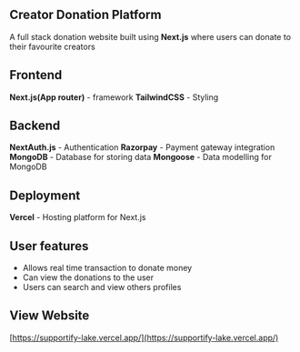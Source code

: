 ## Creator Donation Platform

A full stack donation website built using **Next.js** where users can donate to their favourite creators

## Frontend

**Next.js(App router)** - framework
**TailwindCSS** - Styling

## Backend

**NextAuth.js** - Authentication
**Razorpay** - Payment gateway integration
**MongoDB** - Database for storing data
**Mongoose** - Data modelling for MongoDB

## Deployment

**Vercel** - Hosting platform for Next.js

## User features

- Allows real time transaction to donate money
- Can view the donations to the user
- Users can search and view others profiles

## View Website

[https://supportify-lake.vercel.app/](https://supportify-lake.vercel.app/)
